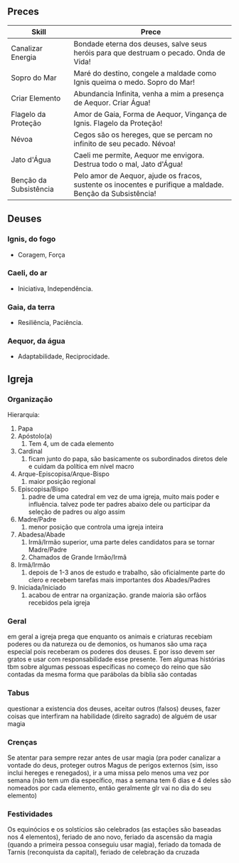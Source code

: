 ## Preces
| Skill                  | Prece                                                                                                      |
| ---------------------- | ---------------------------------------------------------------------------------------------------------- |
| Canalizar Energia      | Bondade eterna dos deuses, salve seus heróis para que destruam o pecado. Onda de Vida!                     |
| Sopro do Mar           | Maré do destino, congele a maldade como Ignis queima o medo. Sopro do Mar!                                 |
| Criar Elemento         | Abundancia Infinita, venha a mim a presença de Aequor. Criar Água!                                         |
| Flagelo da Proteção    | Amor de Gaia, Forma de Aequor, Vingança de Ignis. Flagelo da Proteção!                                     |
| Névoa                  | Cegos são os hereges, que se percam no infinito de seu pecado. Névoa!                                      |
| Jato d'Água            | Caeli me permite, Aequor me envigora. Destrua todo o mal, Jato d'Água!                                     |
| Benção da Subsistência | Pelo amor de Aequor, ajude os fracos, sustente os inocentes e purifique a maldade. Benção da Subsistência! | 

## Deuses
### Ignis, do fogo
- Coragem, Força
### Caeli, do ar
- Iniciativa, Independência.
### Gaia, da terra
- Resiliência, Paciência.
### Aequor, da água
- Adaptabilidade, Reciprocidade.

## Igreja
### Organização
Hierarquia:
1. Papa
2. Apóstolo(a)
	1. Tem 4, um de cada elemento
3. Cardinal 
	1. ficam junto do papa, são basicamente os subordinados diretos dele e cuidam da política em nível macro
4. Arque-Episcopisa/Arque-Bispo
	1. maior posição regional
5. Episcopisa/Bispo
	1. padre de uma catedral em vez de uma igreja, muito mais poder e influência. talvez pode ter padres abaixo dele ou participar da seleção de padres ou algo assim
6. Madre/Padre 
	1. menor posição que controla uma igreja inteira
7. Abadesa/Abade 
	1. Irmã/Irmão superior, uma parte deles candidatos para se tornar Madre/Padre
	2. Chamados de Grande Irmão/Irmã
8. Irmã/Irmão 
	1. depois de 1-3 anos de estudo e trabalho, são oficialmente parte do clero e recebem tarefas mais importantes dos Abades/Padres
9. Iniciada/Iniciado
	1. acabou de entrar na organização. grande maioria são orfãos recebidos pela igreja

### Geral
em geral a igreja prega que enquanto os animais e criaturas recebiam poderes ou da natureza ou de demonios, os humanos são uma raça especial pois receberam os poderes dos deuses. E por isso devem ser gratos e usar com responsabilidade esse presente. Tem algumas histórias tbm sobre algumas pessoas específicas no começo do reino que são contadas da mesma forma que parábolas da biblia são contadas

### Tabus
questionar a existencia dos deuses, aceitar outros (falsos) deuses, fazer coisas que interfiram na habilidade (direito sagrado) de alguém de usar magia

### Crenças
Se atentar para sempre rezar antes de usar magia (pra poder canalizar a vontade do deus, proteger outros Magus de perigos externos (sim, isso inclui hereges e renegados), ir a uma missa pelo menos uma vez por semana (não tem um dia específico, mas a semana tem 6 dias e 4 deles são nomeados por cada elemento, então geralmente glr vai no dia do seu elemento)

### Festividades
Os equinócios e os solstícios são celebrados (as estações são baseadas nos 4 elementos), feriado de ano novo, feriado da ascensão da magia (quando a primeira pessoa conseguiu usar magia), feriado da tomada de Tarnis (reconquista da capital), feriado de celebração da cruzada
